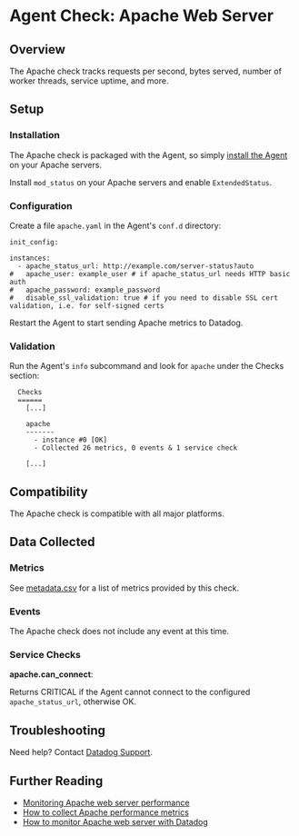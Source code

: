 # Agent Check: Apache Web Server

## Overview

The Apache check tracks requests per second, bytes served, number of worker threads, service uptime, and more.

## Setup
### Installation

The Apache check is packaged with the Agent, so simply [install the Agent](https://app.datadoghq.com/account/settings#agent) on your Apache servers.

Install `mod_status` on your Apache servers and enable `ExtendedStatus`.

### Configuration

Create a file `apache.yaml` in the Agent's `conf.d` directory:

```
init_config:

instances:
  - apache_status_url: http://example.com/server-status?auto
#   apache_user: example_user # if apache_status_url needs HTTP basic auth
#   apache_password: example_password
#   disable_ssl_validation: true # if you need to disable SSL cert validation, i.e. for self-signed certs
```

Restart the Agent to start sending Apache metrics to Datadog.

### Validation

Run the Agent's `info` subcommand and look for `apache` under the Checks section:

```
  Checks
  ======
    [...]

    apache
    -------
      - instance #0 [OK]
      - Collected 26 metrics, 0 events & 1 service check

    [...]
```

## Compatibility

The Apache check is compatible with all major platforms.

## Data Collected
### Metrics

See [metadata.csv](https://github.com/DataDog/integrations-core/blob/master/apache/metadata.csv) for a list of metrics provided by this check.

### Events
The Apache check does not include any event at this time.

### Service Checks

**apache.can_connect**:

Returns CRITICAL if the Agent cannot connect to the configured `apache_status_url`, otherwise OK.

## Troubleshooting
Need help? Contact [Datadog Support](http://docs.datadoghq.com/help/).

## Further Reading

* [Monitoring Apache web server performance](https://www.datadoghq.com/blog/monitoring-apache-web-server-performance/)
* [How to collect Apache performance metrics](https://www.datadoghq.com/blog/collect-apache-performance-metrics/)
* [How to monitor Apache web server with Datadog](https://www.datadoghq.com/blog/monitor-apache-web-server-datadog/)

